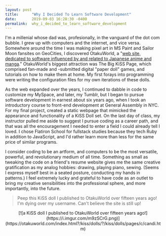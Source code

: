 ```yaml
---
layout: post
title:      "Why I Decided To Learn Software Development"
date:       2019-09-03 16:28:30 -0400
permalink:  why_i_decided_to_learn_software_development
---
```



	
I'm a millenial whose dad was, profesionally, in the vanguard of the dot com bubble. I grew up with computers and the internet, and vice versa. Somewhere around the time I was making pixel art in MS Paint and Sailor Moon fansites on GeoCities, I discovered OtakuWorld, a "[web site, dedicated to software influenced by and related to Japanese anime and manga](http://https://otakuworld.com/)." OtakuWorld's biggest attraction was The Big KiSS Page, which comprised fan-made and -submitted digital "paper doll" games, and tutorials on how to make them at home. My first forays into programming were writing the configuration files for my own iterations of these dolls.

As the web expanded over the years, I continued to dabble in code to customize my MySpace, and later, my Tumblr, but I began to pursue software development in earnest about six years ago, when I took an introductory course to front-end development at General Assembly in NYC. For my final project, created a static webpage that mimicked the appearance and functionality of a KiSS Doll set. On the last day of class, my instructor pulled me aside to suggest I pursue coding as a career path, and that was all the encouragement I needed to enter a field I could already tell I loved. I chose Flatiron School for fullstack studies because they tech Ruby in addition to JavaScript, and I'd rather learn more than less for the same price of similar programs.

I consider coding to be an artform, and computers to be the most versatile, powerful, and revolutionary medium of all time. Something as small as tweaking the code on a friend's resume website gives me the same creative gratification as my analog hobbies: drawing, playing piano, sewing. (Seems I express myself best in a seated posture, conducting my hands in patterns.) I feel extremely lucky and grateful to have code as an outlet to bring my creative sensibilities into the professional sphere, and more importantly, into the future.

>Peep this KiSS doll I published to OtakuWorld over fifteen years ago! I'm dying over my username. Can't believe the site is still up!
<center>[![a KiSS doll I published to OtakuWorld over fifteen years ago!](https://i.imgur.com/m9zSCrG.png)](https://otakuworld.com/index.html?/kiss/dolls/?/kiss/dolls/pages/c/candi.htm)</center>


